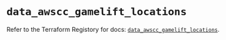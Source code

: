 # `data_awscc_gamelift_locations`

Refer to the Terraform Registory for docs: [`data_awscc_gamelift_locations`](https://registry.terraform.io/providers/hashicorp/awscc/0.70.0/docs/data-sources/gamelift_locations).
